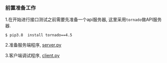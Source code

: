 ### 前置准备工作

1.在开始进行接口测试之前需要先准备一个api服务器, 这里采用`tornado`做API服务器.  
```shell
$ pip3.8  install tornado==4.5
```

2.准备服务端程序, [server.py](./write_case/server.py)  

3.客户端调试程序, [client.py](./write_case/client.py)
